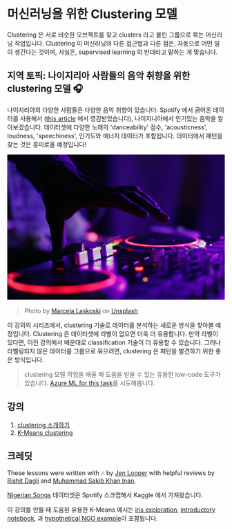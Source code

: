 # 머신러닝을 위한 Clustering 모델

Clustering 은 서로 비슷한 오브젝트를 찾고 clusters 라고 불린 그룹으로 묶는 머신러닝 작업입니다. Clustering 이 머신러닝의 다른 접근법과 다른 점은, 자동으로 어떤 일이 생긴다는 것이며, 사실은, supervised learning 의 반대라고 말하는 게 맞습니다.

## 지역 토픽: 나이지리아 사람들의 음악 취향을 위한 clustering 모델 🎧

나이지리아의 다양한 사람들은 다양한 음악 취향이 있습니다. Spotify 에서 긁어온 데이터를 사용해서 ([this article](https://towardsdatascience.com/country-wise-visual-analysis-of-music-taste-using-spotify-api-seaborn-in-python-77f5b749b421) 에서 영감받았습니다), 나이지니아에서 인기있는 음악을 알아보겠습니다. 데이터셋에 다양한 노래의 'danceability' 점수, 'acousticness', loudness, 'speechiness', 인기도와 에너지 데이터가 포함됩니다. 데이터에서 패턴을 찾는 것은 흥미로울 예정입니다!

![A turntable](../images/turntable.jpg)

> Photo by <a href="https://unsplash.com/@marcelalaskoski?utm_source=unsplash&utm_medium=referral&utm_content=creditCopyText">Marcela Laskoski</a> on <a href="https://unsplash.com/s/photos/nigerian-music?utm_source=unsplash&utm_medium=referral&utm_content=creditCopyText">Unsplash</a>
  
이 강의의 시리즈에서, clustering 기술로 데이터를 분석하는 새로운 방식을 찾아볼 예정입니다. Clustering 은 데이터셋에 라벨이 없으면 더욱 더 유용합니다. 만약 라벨이 있다면, 이전 강의에서 배운대로 classification 기술이 더 유용할 수 있습니다. 그러나 라벨링되지 않은 데이터를 그룹으로 묶으려면, clustering 은 패턴을 발견하기 위한 좋은 방식입니다.

> clustering 모델 작업을 배울 때 도움을 받을 수 있는 유용한 low-code 도구가 있습니다. [Azure ML for this task](https://docs.microsoft.com/learn/modules/create-clustering-model-azure-machine-learning-designer/?WT.mc_id=academic-15963-cxa)를 시도해봅니다.

## 강의

1. [clustering 소개하기](../1-Visualize/translations/README.ko.md)
2. [K-Means clustering](../2-K-Means/translations/README.ko.md)

## 크레딧

These lessons were written with 🎶 by [Jen Looper](https://www.twitter.com/jenlooper) with helpful reviews by [Rishit Dagli](https://rishit_dagli) and [Muhammad Sakib Khan Inan](https://twitter.com/Sakibinan).

[Nigerian Songs](https://www.kaggle.com/sootersaalu/nigerian-songs-spotify) 데이터셋은 Spotify 스크랩해서 Kaggle 에서 가져왔습니다.

이 강의를 만들 때 도움된 유용한 K-Means 예시는 [iris exploration](https://www.kaggle.com/bburns/iris-exploration-pca-k-means-and-gmm-clustering), [introductory notebook](https://www.kaggle.com/prashant111/k-means-clustering-with-python), 과 [hypothetical NGO example](https://www.kaggle.com/ankandash/pca-k-means-clustering-hierarchical-clustering)이 포함됩니다.
